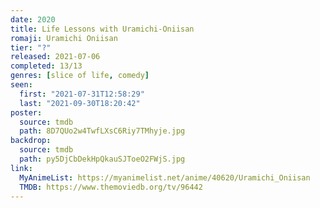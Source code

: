 ```yaml
---
date: 2020
title: Life Lessons with Uramichi-Oniisan
romaji: Uramichi Oniisan
tier: "?"
released: 2021-07-06
completed: 13/13
genres: [slice of life, comedy]
seen:
  first: "2021-07-31T12:58:29"
  last: "2021-09-30T18:20:42"
poster:
  source: tmdb
  path: 8D7QUo2w4TwfLXsC6Riy7TMhyje.jpg
backdrop:
  source: tmdb
  path: py5DjCbDekHpQkauSJToeO2FWjS.jpg
link:
  MyAnimeList: https://myanimelist.net/anime/40620/Uramichi_Oniisan
  TMDB: https://www.themoviedb.org/tv/96442
---
```


